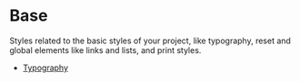 # Base

Styles related to the basic styles of your project, like typography, reset and global elements like links and lists, and print styles.

- [Typography](typography.md)